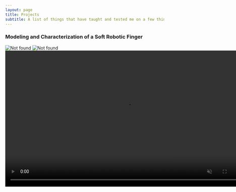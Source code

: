 ```yaml
---
layout: page
title: Projects
subtitle: A list of things that have taught and tested me on a few things
---
```


### Modeling and Characterization of a Soft Robotic Finger

<div class="text-center">
	<img src="{{ 'assets/img/RRR_model.JPG' | relative_url }}" alt="Not found" />
	<img src="{{ 'assets/img/RRR_totalfinger.JPG' | relative_url }}" alt="Not found" />
</div>

<video width="768" height="432" autoplay muted>
  <source src="{{ 'assets/img/extension_onlyT3_Trim.mp4' | relative_url }}" alt="Not found" type="video/mp4">
Your browser does not support the video tag.
</video>

  

